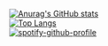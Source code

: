 [![Anurag's GitHub stats](https://github-readme-stats.vercel.app/api?username=Roykesydon&theme=tokyonight&show_icons=true)](https://github.com/Roykesydon)
<br />
[![Top Langs](https://github-readme-stats.vercel.app/api/top-langs/?username=Roykesydon&layout=compact&theme=tokyonight&show_icons=true)](https://github.com/Roykesydon)
<br />
[![spotify-github-profile](https://spotify-github-profile.vercel.app/api/view?uid=hp6qzx9akiuwqnqjapic1yr1b&cover_image=true&theme=default)](https://github.com/Roykesydon)
